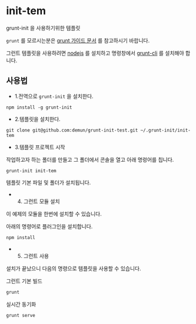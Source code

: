 # init-tem

grunt-init 을 사용하기위한 템플릿

`grunt` 를 모르시는분은 [grunt 가이드 문서](https://github.com/demun/demun.github.com/wiki/01_00_grunt_guide) 를 참고하시기 바랍니다.

그런트 템플릿을 사용하려면 [nodejs](https://nodejs.org) 를 설치하고 명령창에서 [grunt-cli](http://gruntjs.com/getting-started#installing-the-cli) 를 설치해야 합니다.



## 사용법

- 1.전역으로 `grunt-init` 을 설치한다.

```shell
npm install -g grunt-init
```



- 2.템플릿을 설치한다.


```shell
git clone git@github.com:demun/grunt-init-test.git ~/.grunt-init/init-tem
```




- 3.템플릿 프로젝트 시작

작업하고자 하는 폴더를 만들고 그 폴더에서 콘솔을 열고 아래 명령어를 칩니다.


```shell
grunt-init init-tem
```

템플릿 기본 파일 및 폴더가 설치됩니다.




- 4. 그런트 모듈 설치

이 예제의 모듈을 한번에 설치할 수 있습니다.

아래의 명령어로 플러그인을 설치합니다.


```javascript
npm install
```


- 5. 그런트 사용

설치가 끝났으니 다음의 명령으로 템플릿을 사용할 수 있습니다.


그런트 기본 빌드

```javascript
grunt
```

실시간 동기화

```javascript
grunt serve
```
